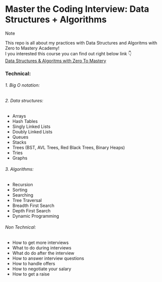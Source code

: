 # Master the Coding Interview: Data Structures + Algorithms
>[!NOTE]
>This repo is all about my practices with Data Structures and Algoritms with Zero to Mastery Academy!<br/>
>I you interested this course you can find out right below link 👇<br/>
> [Data Structures & Algoritms with Zero To Mastery](https://www.udemy.com/course/master-the-coding-interview-data-structures-algorithms/?couponCode=KEEPLEARNING)

### Technical:

<h6>1. Big O notation:</h6>
<h6>2. Data structures:</h6>

* Arrays
* Hash Tables
* Singly Linked Lists
* Doubly Linked Lists
* Queues
* Stacks
* Trees (BST, AVL Trees, Red Black Trees, Binary Heaps)
* Tries
* Graphs


<h6>3. Algorithms:</h6>

* Recursion
* Sorting
* Searching
* Tree Traversal
* Breadth First Search
* Depth First Search
* Dynamic Programming

<h6>Non Technical:</h6>

 - How to get more interviews
 - What to do during interviews
 - What do do after the interview
 - How to answer interview questions
 - How to handle offers
 - How to negotiate your salary
 - How to get a raise
